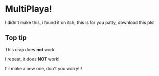 # MultiPlaya!
I didn't make this, i found it on itch, this is for you patty, download this pls!

## Top tip
This crap does **not** work.

I repeat, it does **NOT** work!

I'll make a new one, don't you worry!!!
